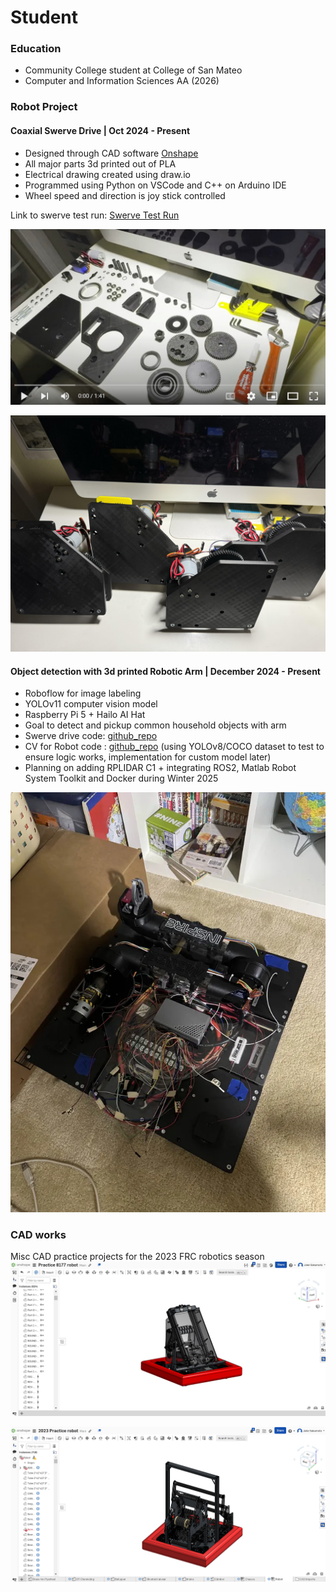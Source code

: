 # Student

### Education
- Community College student at College of San Mateo
- Computer and Information Sciences AA (2026)

### Robot Project
#### Coaxial Swerve Drive | Oct 2024 - Present

- Designed through CAD software [Onshape](https://cad.onshape.com/documents/157f83f5ce2658bddeb31e4e/w/17c006737b5bd68f1b0c3faa/e/d10b6003bbe866a4020eadc7?renderMode=0&uiState=6760c6c701bd045a6a9dfbdd)
- All major parts 3d printed out of PLA
- Electrical drawing created using draw.io
- Programmed using Python on VSCode and C++ on Arduino IDE
- Wheel speed and direction is joy stick controlled

Link to swerve test run: [Swerve Test Run](https://youtube.com/shorts/e3Hp_WbGmZE)
  
[![Swerve Module Assembly](/assets/img/youtubeSwerveModuleScreenshot.jpg)](https://youtu.be/xb2VBfcx2i0)

![Swerve Modules](/assets/img/SwerveModules.jpg)

#### Object detection with 3d printed Robotic Arm | December 2024 - Present
- Roboflow for image labeling
- YOLOv11 computer vision model
- Raspberry Pi 5 + Hailo AI Hat
- Goal to detect and pickup common household objects with arm
- Swerve drive code: [github_repo](https://github.com/Jtsaka/3dpSwerveDrive_Code)
- CV for Robot code : [github_repo](https://github.com/Jtsaka/CV_robot) (using YOLOv8/COCO dataset to test to ensure logic works, implementation for custom model later)
- Planning on adding RPLIDAR C1 + integrating ROS2, Matlab Robot System Toolkit and Docker during Winter 2025
  
![Robot Unwired](/assets/img/robotunwired.webp)

### CAD works
Misc CAD practice projects for the 2023 FRC robotics season
![Robotic Arm](/assets/img/Practice8177Robot.jpg)

![Robotic Arm](/assets/img/2023PracticeRobot.png)
